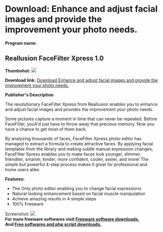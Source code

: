 # Download: Enhance and adjust facial images and provide the improvement your photo needs.

**Program name:**

## Reallusion FaceFilter Xpress 1.0

  
**Thumbshot:** ![](http://www.freewarefiles.com/screenshot/facefilterxpress_md.jpg)   
  
**Download link:** [Download Enhance and adjust facial images and provide the improvement your photo needs.](http://freesoftwares.boysofts.com/Reallusion-FaceFilter-Xpress_program_26132.html)  
  


**Publisher's Description**  
  


The revolutionary FaceFilter Xpress from Reallusion enables you to enhance and adjust facial images and provides the improvement your photo needs. 

Some pictures capture a moment in time that can never be repeated. Before FaceFilter, youA'd just have to throw away that precious memory. Now you have a chance to get most of them back. 

By analyzing thousands of faces, FaceFilter Xpress photo editor has managed to extract a formula to create attractive faces. By applying facial templates from the library and making subtle manual expression changes, FaceFilter Xpress enables you to make faces look younger, slimmer, friendlier, smarter, kinder, more confident, cooler, sexier, and more! The simple but powerful 4-step process makes it great for professional and home users alike.

**Features:**

  * The Only photo editor enabling you to change facial expressions 
  * Natural looking enhancement based on facial muscle manipulation 
  * Achieve amazing results in 4 simple steps 
  * 100% Freeware 

  
  
Screenshot: ![](http://www.freewarefiles.com/screenshot/facefilterxpress.jpg)   
**For more freeware softwares visit [Freeware software downloads.](http://freesoftwares.boysofts.com/)**   
**And [Free softwares and php script downloads.](http://www.boysofts.com/)**
